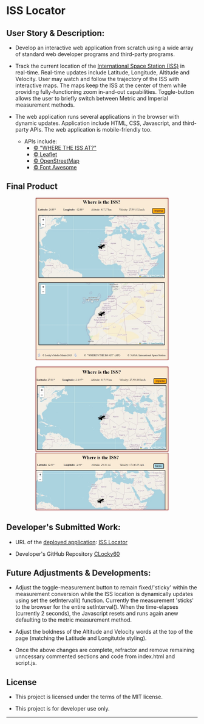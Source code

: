 # ISS Locator

## User Story & Description:

- Develop an interactive web application from scratch using a wide array of standard web developer programs and third-party programs.

- Track the current location of the <a href="https://spotthestation.nasa.gov/tracking_map.cfm" target="_blank"><u>International Space Station (ISS)</u></a> in real-time. Real-time updates include Latitude, Longitude, Altitude and Velocity. User may watch and follow the trajectory of the ISS with interactive maps. The maps keep the ISS at the center of them while providing fully-functioning zoom in-and-out capabilities. Toggle-button allows the user to briefly switch between Metric and Imperial measurement methods.

- The web application runs several applications in the browser with dynamic updates. Application include HTML, CSS, Javascript, and third-party APIs. The web application is mobile-friendly too.
  - APIs include:
    - <a href="https://wheretheiss.at/" target="_blank">© <u>"WHERE THE ISS AT?"</u></a>
    - <a href="https://leafletjs.com/" target="_blank">© <u>Leaflet</u></a>
    - <a href="https://www.openstreetmap.org/#map=5/38.007/-95.844" target="_blank">© <u>OpenStreetMap </u></a>
    - <a href="https://fontawesome.com/" target="_blank">© <u>Font Awesome </u></a>

## Final Product

<p align="center">
  <img src="./image-placeholders/image1-1.jpb.jpg" width="350" title="hover text">
</p>

<p align="center">
  <img src="./image-placeholders/Image-1.jpg" width="350" title="hover text">
  <img src="./image-placeholders/Image2.jpg" width="350" alt="accessibility text">
</p>

## Developer's Submitted Work:

- URL of the <u>deployed application</u>: <a href="https://clochstampfor60.github.io/iss-locator/" target="_blank">ISS Locator</a>

- Developer's GitHub Repository <a href="https://github.com/CLochstampfor60?tab=repositories" target="_blank"><u>CLocky60</u></a>

## Future Adjustments & Developments:

- Adjust the toggle-measurement button to remain fixed/'sticky' within the measurement conversion while the ISS location is dynamically updates using set the setIntervall() function. Currently the measurement 'sticks' to the browser for the entire setInterval(). When the time-elapses (currently 2 seconds), the Javascript resets and runs again anew defaulting to the metric measurement method.

- Adjust the boldness of the Altitude and Velocity words at the top of the page (matching the Latitude and Longitutde styling).

- Once the above changes are complete, refractor and remove remaining unncessary commented sections and code from index.html and script.js.

## License

- This project is licensed under the terms of the MIT license.

- This project is for developer use only.

---
